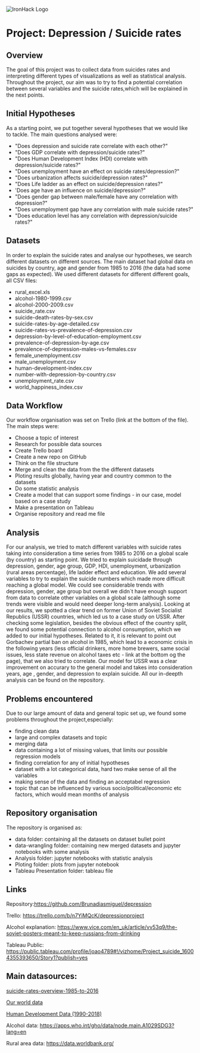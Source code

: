 ![IronHack Logo](https://s3-eu-west-1.amazonaws.com/ih-materials/uploads/upload_d5c5793015fec3be28a63c4fa3dd4d55.png)

# Project: Depression / Suicide rates

## Overview

The goal of this project was to collect data from suicides rates and interpreting different types of visualizations as well as statistical analysis. Throughout the project, our aim was to try to find a potential correlation between several variables and the suicide rates,which will be explained in the next points. 


## Initial Hypotheses

As a starting point, we put together several hypotheses that we would like to tackle. The main questions analysed were:

- "Does depression and suicide rate correlate with each other?"
- "Does GDP correlate with depression/suicide rates?"
- "Does Human Development Index (HDI) correlate with depression/suicide rates?"
- "Does unemployment have an effect on suicide rates/depression?"
- "Does urbanization affects suicide/depression rates?"
- "Does Life ladder as an effect on suicide/depression rates?"
- 'Does age have an influence on suicide/depression?"
- "Does gender gap between male/female have any correlation with depression?"
- "Does unemployment gap have any correlation with male suicide rates?"
- "Does education level has any correlation with depression/suicide rates?" 


## Datasets

In order to explain the suicide rates and analyse our hypotheses, we search different datasets on different sources. The main dataset had global data on suicides by country, age and gender from 1985 to 2016 (the data had some gaps as expected). We used different datasets for different different goals, all CSV files:

- rural_excel.xls
- alcohol-1980-1999.csv
- alcohol-2000-2009.csv
- suicide_rate.csv
- suicide-death-rates-by-sex.csv
- suicide-rates-by-age-detailed.csv
- suicide-rates-vs-prevalence-of-depression.csv
- depression-by-level-of-education-employment.csv
- prevalence-of-depression-by-age.csv
- prevalence-of-depression-males-vs-females.csv
- female_unemployment.csv
- male_unemployment.csv
- human-development-index.csv
- number-with-depression-by-country.csv
- unemployment_rate.csv
- world_happiness_index.csv



## Data Workflow

Our workflow organisation was set on Trello (link at the bottom of the file). The main steps were:

* Choose a topic of interest
* Research for possible data sources
* Create Trello board
* Create a new repo on GitHub
* Think on the file structure
* Merge and clean the data from the the different datasets
* Ploting results globally, having year and country common to the datasets
* Do some statistic analysis
* Create a model that can support some findings - in our case, model based on a case study
* Make a presentation on Tableau
* Organise repository and read me file

## Analysis

For our analysis, we tried to match different variables with suicide rates taking into consideration a time series from 1985 to 2016 on a global scale (by country) as starting point. We tried to explain suicidade through depression, gender, age group, GDP, HDI, unemployment, urbanization (rural areas percentage), life ladder effect and education. We add several variables to try to explain  the suicide numbers which made more difficult reaching a global model. We could see considerable trends with depression, gender, age group but overall we didn´t have enough support from data to correlate other variables on a global scale (although some trends were visible and would need deeper long-term analysis). Looking at our results, we spotted a clear trend on former Union of Soviet Socialist Republics (USSR) countries, which led us to a case study on USSR. After checking some legislation, besides the obvious effect of the country split, we found some potential connection to alcohol consumption, which we added to our initial hypotheses. Related to it, it is relevant to point out Gorbachev partial ban on alcohol in 1985, which lead to a economic crisis in the following years (less official drinkers, more home brewers, same social issues, less state revenue on alcohol taxes etc - link at the bottom og the page), that we also tried to correlate. Our model for USSR was a clear improvement on accurary to the general model and takes into consideration years, age , gender, and depression to explain suicide. All our in-deepth analysis can be found on the repository.


## Problems encountered

Due to our large amount of data and general topic set up, we found some problems throughout the project,especially:

* finding clean data
* large and complex datasets and topic
* merging data
* data containing a lot of missing values, that limits our possible regression models
* finding correlation for any of initial hypotheses 
* dataset with a lot categorical data, hard two make sense of all the variables
* making sense of the data and finding an acceptabel regression
* topic that can be influenced by various socio/political/economic etc factors, which would mean months of analysis


## Repository organisation

The repository is organised as:

- data folder: containing all the datasets on dataset bullet point
- data-wrangling folder: containing new merged datasets and jupyter notebooks with some analysis
- Analysis folder: jupyter notebooks with statistic analysis
- Ploting folder: plots from jupyter notebook
- Tableau Presentation folder: tableau file  




## Links

Repository:https://github.com/Brunadiasmiguel/depression

Trello: https://trello.com/b/n7YiMQcK/depressionproject

Alcohol explanation: https://www.vice.com/en_uk/article/vv53q9/the-soviet-posters-meant-to-keep-russians-from-drinking

Tableau Public: https://public.tableau.com/profile/joao4789#!/vizhome/Project_suicide_16004355393650/Story1?publish=yes



## Main datasources: 

<a href='https://www.kaggle.com/russellyates88/suicide-rates-overview-1985-to-2016'>suicide-rates-overview-1985-to-2016</a>

<a href='https://ourworldindata.org/'>Our world data</a>

<a href='http://hdr.undp.org/en/data'>Human Development Data (1990-2018)</a>

Alcohol data: https://apps.who.int/gho/data/node.main.A1029SDG3?lang=en

Rural area data: https://data.worldbank.org/
